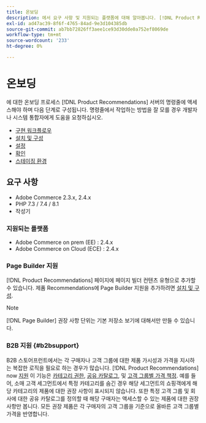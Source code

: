 ```yaml
---
title: 온보딩
description: 에서 요구 사항 및 지원되는 플랫폼에 대해 알아봅니다. [!DNL Product Recommendations].
exl-id: ad47ac39-8f6f-4765-84ad-9e3d104385db
source-git-commit: ab7bb72826ff3aee1ce93d30dde0a752ef8069de
workflow-type: tm+mt
source-wordcount: '233'
ht-degree: 0%

---
```


# 온보딩

에 대한 온보딩 프로세스 [!DNL Product Recommendations] 서버의 명령줄에 액세스해야 하며 다음 단계로 구성됩니다. 명령줄에서 작업하는 방법을 잘 모를 경우 개발자나 시스템 통합자에게 도움을 요청하십시오.

- [구현 워크플로우](implementation-workflow.md)
- [설치 및 구성](install-configure.md)
- [설정](settings.md)
- [확인](verify.md)
- [스테이징 환경](staging-environment.md)

## 요구 사항

- Adobe Commerce 2.3.x, 2.4.x
- PHP 7.3 / 7.4 / 8.1
- 작성기

### 지원되는 플랫폼

- Adobe Commerce on prem (EE) : 2.4.x
- Adobe Commerce on Cloud (ECE) : 2.4.x

### Page Builder 지원

[!DNL Product Recommendations] 페이지에 페이지 빌더 컨텐츠 유형으로 추가할 수 있습니다. 제품 Recommendations에 Page Builder 지원을 추가하려면 [설치 및 구성](install-configure.md).

>[!NOTE]
>
>[!DNL Page Builder] 권장 사항 단위는 기본 저장소 보기에 대해서만 만들 수 있습니다.

### B2B 지원 {#b2bsupport}

B2B 스토어프런트에서는 각 구매자나 고객 그룹에 대한 제품 가시성과 가격을 지시하는 복잡한 로직을 필요로 하는 경우가 많습니다. [!DNL Product Recommendations] now [지원](release-notes.md) 이 기능은 [카테고리 권한](https://docs.magento.com/user-guide/catalog/category-permissions.html), [공유 카탈로그](https://docs.magento.com/user-guide/catalog/catalog-shared.html), 및 [고객 그룹별 가격 책정](https://docs.magento.com/user-guide/catalog/pricing-advanced.html). 예를 들어, 소매 고객 세그먼트에서 특정 카테고리를 숨긴 경우 해당 세그먼트의 쇼핑객에게 해당 카테고리의 제품에 대한 권장 사항이 표시되지 않습니다. 또한 특정 고객 그룹 및 회사에 대한 공유 카탈로그를 정의할 때 해당 구매자는 액세스할 수 있는 제품에 대한 권장 사항만 봅니다. 모든 권장 제품은 각 구매자의 고객 그룹을 기준으로 올바른 고객 그룹별 가격을 반영합니다.

